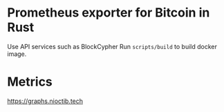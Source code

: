 # Prometheus exporter for Bitcoin in Rust

Use API services such as BlockCypher Run `scripts/build` to build docker image.

# Metrics

https://graphs.nioctib.tech